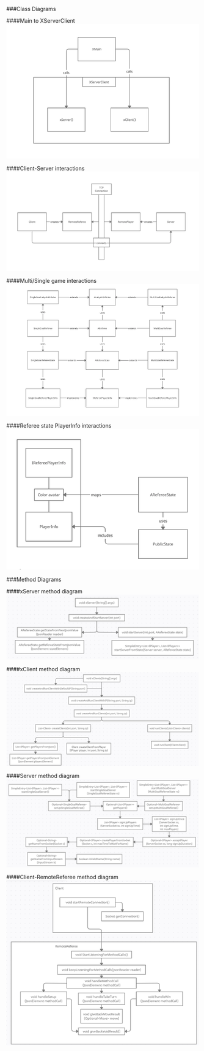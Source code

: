 
###Class Diagrams

####Main to XServerClient
![](deliverables_diagram.png)

####Client-Server interactions
![](client-server_diagram.png)

####Multi/Single game interactions
![](complete_diagram.png)

####Referee state PlayerInfo interactions
![](playerInfo_diagram.png)

###Method Diagrams

####xServer method diagram
![](xserver_method_diagram.png)

####xClient method diagram
![](xclients_method_diagram.png)

####Server method diagram
![](server_method_diagram.png)

####Client-RemoteReferee method diagram
![](client-referee_methods.png)
